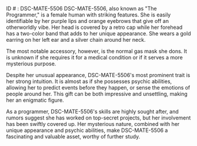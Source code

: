 ID # : DSC-MATE-5506
DSC-MATE-5506, also known as "The Programmer," is a female human with striking features. She is easily identifiable by her purple lips and orange eyebrows that give off an otherworldly vibe. Her head is covered by a retro cap while her forehead has a two-color band that adds to her unique appearance. She wears a gold earring on her left ear and a silver chain around her neck.

The most notable accessory, however, is the normal gas mask she dons. It is unknown if she requires it for a medical condition or if it serves a more mysterious purpose.

Despite her unusual appearance, DSC-MATE-5506's most prominent trait is her strong intuition. It is almost as if she possesses psychic abilities, allowing her to predict events before they happen, or sense the emotions of people around her. This gift can be both impressive and unsettling, making her an enigmatic figure.

As a programmer, DSC-MATE-5506's skills are highly sought after, and rumors suggest she has worked on top-secret projects, but her involvement has been swiftly covered up. Her mysterious nature, combined with her unique appearance and psychic abilities, make DSC-MATE-5506 a fascinating and valuable asset, worthy of further study.